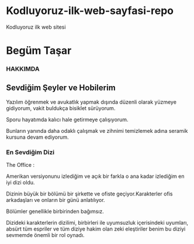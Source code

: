 # Kodluyoruz-ilk-web-sayfasi-repo
Kodluyoruz ilk web sitesi 
<h1>Begüm Taşar</h1>

<!-- alt basliklara gecildi-->

<h3>HAKKIMDA</h3>
<!-- hakkimda bölümünün altina paragraflar eklendi
    neler yaptigim ve nelerden hoslandigim hakkinda bilgi verildi
    yazilan kodu aciklamak icin yorum satiri eklendi
     
-->

<p>Merhaba. Ben Begüm Taşar. İzmir'de yaşıyorum, aslen Hataylıyım. </p>
<p>Yirmi altı yaşında henüz meslekte ilk senesinde olan bir avukatım. Web geliştirme ile ilgileniyorum.</p>
<p>Yazılım sektörüne olan ilgim ve isteğim beni tam zamanlı avukatlık yaparken aynı zamanda bu kursa katılmaya ve 
    patika ile yazılım yolculuğuna devam etmeye sürükledi.
</p>

<!-- hakkimda bölümü tamamlandi ve sevdigim seyler ile hobilere bir bölüm ayrildi-->

<h2>Sevdiğim Şeyler ve Hobilerim</h2>
<p>Yazılım öğrenmek ve avukatlık yapmak dışında düzenli olarak yüzmeye gidiyorum, vakit buldukça bisiklet sürüyorum.</p> 
    
<p> Sporu hayatımda kalıcı hale getirmeye çalışıyorum. 
</p>

<p>Bunların yanında daha odaklı çalışmak ve zihnimi temizlemek adına seramik kursuna devam ediyorum.</p>


<!-- sevdiğim diziden biraz bahsettiğim kısım-->
<h3>En Sevdiğim Dizi</h3>
<p>The Office : </p>
<p>Amerikan versiyonunu izlediğim ve açık bir farkla o ana kadar izlediğim en iyi dizi oldu.</p>

   <p> Dizinin büyük bir bölümü bir şirkette ve ofiste geçiyor.Karakterler ofis arkadaşları ve onların bir günü anlatılıyor. 
   </p> 
   <p> Bölümler genellikle birbirinden bağımsız.</p>

<p>Dizideki karakterlerin dizilimi, birbirleri ile uyumsuzluk içerisindeki uyumları, absürt tüm espriler ve 
    tüm diziye hakim olan zeki eleştiriler benim bu diziyi sevmemde önemli bir rol oynadı. 
</p>
